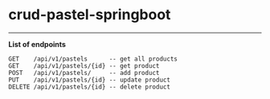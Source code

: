 # crud-pastel-springboot
------------------------------------------------------------  
__List of endpoints__
```
GET    /api/v1/pastels      -- get all products
GET    /api/v1/pastels/{id} -- get product
POST   /api/v1/pastels/     -- add product
PUT    /api/v1/pastels/{id} -- update product
DELETE /api/v1/pastels/{id} -- delete product
```
